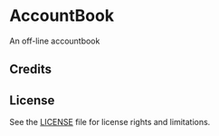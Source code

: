 # AccountBook
An off-line accountbook

## Credits

## License

See the [LICENSE](./LICENSE) file for license rights and limitations.
